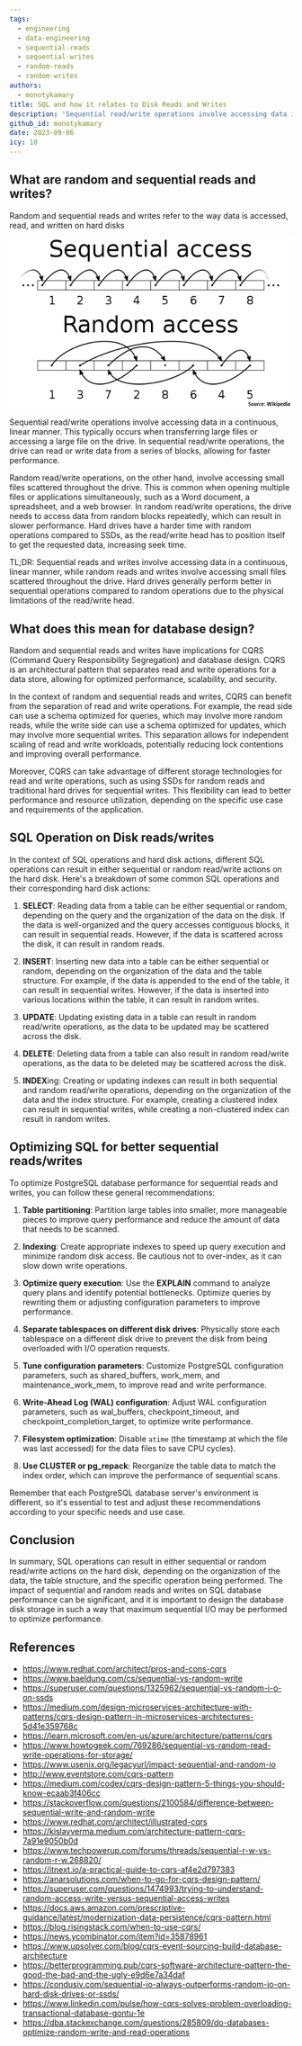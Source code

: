 ```yaml
---
tags:
  - engineering
  - data-engineering
  - sequential-reads
  - sequential-writes
  - random-reads
  - random-writes
authors:
  - monotykamary
title: SQL and how it relates to Disk Reads and Writes
description: 'Sequential read/write operations involve accessing data in a continuous, linear manner. This typically occurs when transferring large files or accessing a large file on the drive. In sequential read/write operations, the drive can read or write data from a series of blocks, allowing for faster performance...'
github_id: monotykamary
date: 2023-09-06
icy: 10
---
```


## What are random and sequential reads and writes?
Random and sequential reads and writes refer to the way data is accessed, read, and written on hard disks

![](assets/sql-and-how-it-relates-to-disk-reads-and-writes_disk-sequential-random-access.webp)

Sequential read/write operations involve accessing data in a continuous, linear manner. This typically occurs when transferring large files or accessing a large file on the drive. In sequential read/write operations, the drive can read or write data from a series of blocks, allowing for faster performance.

Random read/write operations, on the other hand, involve accessing small files scattered throughout the drive. This is common when opening multiple files or applications simultaneously, such as a Word document, a spreadsheet, and a web browser. In random read/write operations, the drive needs to access data from random blocks repeatedly, which can result in slower performance. Hard drives have a harder time with random operations compared to SSDs, as the read/write head has to position itself to get the requested data, increasing seek time.

TL;DR: Sequential reads and writes involve accessing data in a continuous, linear manner, while random reads and writes involve accessing small files scattered throughout the drive. Hard drives generally perform better in sequential operations compared to random operations due to the physical limitations of the read/write head.

## What does this mean for database design?
Random and sequential reads and writes have implications for CQRS (Command Query Responsibility Segregation) and database design. CQRS is an architectural pattern that separates read and write operations for a data store, allowing for optimized performance, scalability, and security.

In the context of random and sequential reads and writes, CQRS can benefit from the separation of read and write operations. For example, the read side can use a schema optimized for queries, which may involve more random reads, while the write side can use a schema optimized for updates, which may involve more sequential writes. This separation allows for independent scaling of read and write workloads, potentially reducing lock contentions and improving overall performance.

Moreover, CQRS can take advantage of different storage technologies for read and write operations, such as using SSDs for random reads and traditional hard drives for sequential writes. This flexibility can lead to better performance and resource utilization, depending on the specific use case and requirements of the application.

## SQL Operation on Disk reads/writes
In the context of SQL operations and hard disk actions, different SQL operations can result in either sequential or random read/write actions on the hard disk. Here's a breakdown of some common SQL operations and their corresponding hard disk actions:

1. **SELECT**: Reading data from a table can be either sequential or random, depending on the query and the organization of the data on the disk. If the data is well-organized and the query accesses contiguous blocks, it can result in sequential reads. However, if the data is scattered across the disk, it can result in random reads.

2. **INSERT**: Inserting new data into a table can be either sequential or random, depending on the organization of the data and the table structure. For example, if the data is appended to the end of the table, it can result in sequential writes. However, if the data is inserted into various locations within the table, it can result in random writes.

3. **UPDATE**: Updating existing data in a table can result in random read/write operations, as the data to be updated may be scattered across the disk.

4. **DELETE**: Deleting data from a table can also result in random read/write operations, as the data to be deleted may be scattered across the disk.

5. **INDEX**ing: Creating or updating indexes can result in both sequential and random read/write operations, depending on the organization of the data and the index structure. For example, creating a clustered index can result in sequential writes, while creating a non-clustered index can result in random writes.

## Optimizing SQL for better sequential reads/writes
To optimize PostgreSQL database performance for sequential reads and writes, you can follow these general recommendations:

1. **Table partitioning**: Partition large tables into smaller, more manageable pieces to improve query performance and reduce the amount of data that needs to be scanned.

2. **Indexing**: Create appropriate indexes to speed up query execution and minimize random disk access. Be cautious not to over-index, as it can slow down write operations.

3. **Optimize query execution**: Use the **EXPLAIN** command to analyze query plans and identify potential bottlenecks. Optimize queries by rewriting them or adjusting configuration parameters to improve performance.

4. **Separate tablespaces on different disk drives**: Physically store each tablespace on a different disk drive to prevent the disk from being overloaded with I/O operation requests.

5. **Tune configuration parameters**: Customize PostgreSQL configuration parameters, such as shared_buffers, work_mem, and maintenance_work_mem, to improve read and write performance.

6. **Write-Ahead Log (WAL) configuration**: Adjust WAL configuration parameters, such as wal_buffers, checkpoint_timeout, and checkpoint_completion_target, to optimize write performance.

7. **Filesystem optimization**: Disable `atime` (the timestamp at which the file was last accessed) for the data files to save CPU cycles).

8. **Use CLUSTER or pg_repack**: Reorganize the table data to match the index order, which can improve the performance of sequential scans.

Remember that each PostgreSQL database server's environment is different, so it's essential to test and adjust these recommendations according to your specific needs and use case.

## Conclusion
In summary, SQL operations can result in either sequential or random read/write actions on the hard disk, depending on the organization of the data, the table structure, and the specific operation being performed. The impact of sequential and random reads and writes on SQL database performance can be significant, and it is important to design the database disk storage in such a way that maximum sequential I/O may be performed to optimize performance.

## References
-  https://www.redhat.com/architect/pros-and-cons-cqrs
-  https://www.baeldung.com/cs/sequential-vs-random-write
-  https://superuser.com/questions/1325962/sequential-vs-random-i-o-on-ssds
-  https://medium.com/design-microservices-architecture-with-patterns/cqrs-design-pattern-in-microservices-architectures-5d41e359768c
-  https://learn.microsoft.com/en-us/azure/architecture/patterns/cqrs
-  https://www.howtogeek.com/769286/sequential-vs-random-read-write-operations-for-storage/
-  https://www.usenix.org/legacyurl/impact-sequential-and-random-io
-  http://www.eventstore.com/cqrs-pattern
-  https://medium.com/codex/cqrs-design-pattern-5-things-you-should-know-ecaab3f406cc
-  https://stackoverflow.com/questions/2100584/difference-between-sequential-write-and-random-write
-  https://www.redhat.com/architect/illustrated-cqrs
-  https://kislayverma.medium.com/architecture-pattern-cqrs-7a91e9050b0d
-  https://www.techpowerup.com/forums/threads/sequential-r-w-vs-random-r-w.268820/
-  https://itnext.io/a-practical-guide-to-cqrs-af4e2d797383
-  https://anarsolutions.com/when-to-go-for-cqrs-design-pattern/
-  https://superuser.com/questions/1474993/trying-to-understand-random-access-write-versus-sequential-access-writes
-  https://docs.aws.amazon.com/prescriptive-guidance/latest/modernization-data-persistence/cqrs-pattern.html
-  https://blog.risingstack.com/when-to-use-cqrs/
-  https://news.ycombinator.com/item?id=35878961
-  https://www.upsolver.com/blog/cqrs-event-sourcing-build-database-architecture
-  https://betterprogramming.pub/cqrs-software-architecture-pattern-the-good-the-bad-and-the-ugly-e9d6e7a34daf
-  https://condusiv.com/sequential-io-always-outperforms-random-io-on-hard-disk-drives-or-ssds/
-  https://www.linkedin.com/pulse/how-cqrs-solves-problem-overloading-transactional-database-gontu-1e
-  https://dba.stackexchange.com/questions/285809/do-databases-optimize-random-write-and-read-operations
